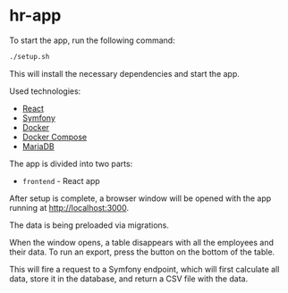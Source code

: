 # hr-app

To start the app, run the following command:

```bash
./setup.sh
```

This will install the necessary dependencies and start the app.

Used technologies:
- [React](https://reactjs.org/)
- [Symfony](https://symfony.com/)
- [Docker](https://www.docker.com/)
- [Docker Compose](https://docs.docker.com/compose/)
- [MariaDB](https://mariadb.org/)

The app is divided into two parts:
- `frontend` - React app

After setup is complete, a browser window will be opened with the app running at [http://localhost:3000](http://localhost:3000).

The data is being preloaded via migrations.

When the window opens, a table disappears with all the employees and their data. To run an export, press the button on the bottom of the table.

This will fire a request to a Symfony endpoint, which will first calculate all data, store it in the database, and return a CSV file with the data.
